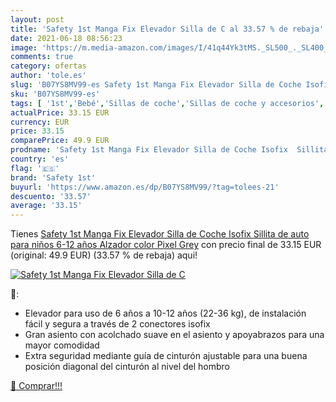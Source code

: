 ```yaml
---
layout: post
title: 'Safety 1st Manga Fix Elevador Silla de C al 33.57 % de rebaja'
date: 2021-06-18 08:56:23
image: 'https://m.media-amazon.com/images/I/41q44Yk3tMS._SL500_._SL400_.jpg'
comments: true
category: ofertas
author: 'tole.es'
slug: 'B07YS8MV99-es Safety 1st Manga Fix Elevador Silla de Coche Isofix...'
sku: 'B07YS8MV99-es'
tags: [ '1st','Bebé','Sillas de coche','Sillas de coche y accesorios','coche','de','isofix','safety','safety 1st','silla', ]
actualPrice: 33.15 EUR
currency: EUR
price: 33.15
comparePrice: 49.9 EUR
prodname: 'Safety 1st Manga Fix Elevador Silla de Coche Isofix  Sillita de auto para niños 6-12 años  Alzador  color Pixel Grey'
country: 'es'
flag: '🇪🇸'
brand: 'Safety 1st'
buyurl: 'https://www.amazon.es/dp/B07YS8MV99/?tag=tolees-21'
descuento: '33.57'
average: '33.15'
---
```


Tienes [Safety 1st Manga Fix Elevador Silla de Coche Isofix  Sillita de auto para niños 6-12 años  Alzador  color Pixel Grey](https://www.amazon.es/dp/B07YS8MV99/?tag=tolees-21) con precio final de  33.15 EUR (original: 49.9 EUR) (33.57 %  de rebaja) aqui!

[![Safety 1st Manga Fix Elevador Silla de C](https://m.media-amazon.com/images/I/41q44Yk3tMS._SL500_._SL400_.jpg)](https://www.amazon.es/dp/B07YS8MV99/?tag=tolees-21)

🔎:

- Elevador para uso de 6 años a 10-12 años (22-36 kg), de instalación fácil y segura a través de 2 conectores isofix
- Gran asiento con acolchado suave en el asiento y apoyabrazos para una mayor comodidad
- Extra seguridad mediante guía de cinturón ajustable para una buena posición diagonal del cinturón al nivel del hombro

[🛒 Comprar!!!](https://www.amazon.es/dp/B07YS8MV99/?tag=tolees-21)
